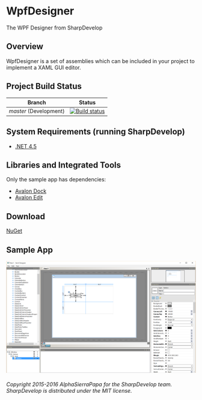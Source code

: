 # WpfDesigner
The WPF Designer from SharpDevelop

## Overview

WpfDesigner is a set of assemblies which can be included in your project to implement a XAML GUI editor.
 
## Project Build Status

Branch | Status
--- | ---
*master* (Development) | [![Build status](https://ci.appveyor.com/api/projects/status/iqxeo16r8ff9qv66/branch/master?svg=true)](https://ci.appveyor.com/project/icsharpcode/WpfDesigner/branch/master) 


## System Requirements (running SharpDevelop)

 - [.NET 4.5](http://www.microsoft.com/en-au/download/details.aspx?id=30653)

## Libraries and Integrated Tools

Only the sample app has dependencies:
* [Avalon Dock](http://avalondock.codeplex.com/)
* [Avalon Edit](https://github.com/icsharpcode/AvalonEdit)

## Download

[NuGet](https://www.nuget.org/packages/ICSharpCode.WpfDesigner/)

## Sample App
![Sample App](/screenshot.png?raw=true "Sample App")

###### Copyright 2015-2016 AlphaSierraPapa for the SharpDevelop team. SharpDevelop is distributed under the MIT license.
